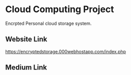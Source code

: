 # Cloud Computing Project

Encrpted Personal cloud storage system.

## Website Link

https://encryptedstorage.000webhostapp.com/index.php

## Medium Link
